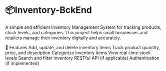# 📦Inventory-BckEnd

A simple and efficient Inventory Management System for tracking products, stock levels, and categories. This project helps small businesses and retailers manage their inventory digitally and accurately.

🚀 Features
Add, update, and delete inventory items
Track product quantity, price, and description
Categorize inventory items
View real-time stock levels
Search and filter inventory
RESTful API (if applicable)
Authentication (if implemented)
